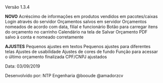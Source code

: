 Versão 1.3.4

**NOVO**
Acréscimo de informações em produtos vendidos em pacotes/caixas
Login através do servidor
Orçamentos salvos em servidor
Orçamentos nomeados de acordo com data, filial e funcionário
Botão para carregar itens do orçamento no carrinho
Calendário na tela de Salvar Orçamento
PDF salvo à conta e nomeado corretamente

**AJUSTES**
Pequenos ajustes em textos
Pequenos ajustes para diferentes telas
Ajustes de usabilidade
Ajustes de cores de fundo
Função para acessar o último orçamento finalizada
CPF/CNPJ ajustados

Data: 03/09/2019

Desenvolvido por:
NTP Engenharia
@booude @amadorzcv